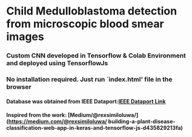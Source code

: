# Child Medulloblastoma detection from microscopic blood smear images

### Custom CNN developed in Tensorflow & Colab Environment and deployed using TensorflowJs

### No installation required. Just run `index.html' file in the browser

#### Database was obtained from IEEE Dataport:[IEEE Dataport Link](https://ieee-dataport.org/open-access/childhood-medulloblastoma-microscopic-images)

#### Inspired from the work: [Medium/@rexsimiloluwa/](https://medium.com/@rexsimiloluwa/ building-a-plant-disease-classification-web-app-in-keras-and-tensorflow-js-d435829213fa)